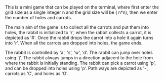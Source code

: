 This is a mini game that can be played on the terminal, where first enter the grid size as a single integer n and the grid size will be ( n*n), then we enter the number of holes and carrots.

The main aim of the game is to collect all the carrots and put them into holes, the rabbit is initialized to 'r', when the rabbit collects a carrot, it is depicted as 'R'. 
Once the rabbit drops the carrot into a hole it again turns into 'r'. When all the carrots are dropped into holes, the game ends.

The rabbit is controlled by 'a', 's', 'w', 'd'. 
The rabbit can jump over holes using 'j'. The rabbit always jumps in a direction adjacent to the hole from where the rabbit is initially standing.
The rabbit can pick a carrot using 'p', and can be dropped into holes using 'p'.
Path ways are depicted as '-', carrots as 'C', and holes as 'O'.

